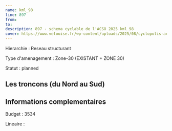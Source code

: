 ```yaml
---
name: kml_98 
line: 897
from: 
to:  
description: 897 - schema cyclable de l'ACSO 2025 kml_98 
cover: https://www.velooise.fr/wp-content/uploads/2025/08/cyclopolis-acso-897.jpg
---
```

Hierarchie : Reseau structurant

Type d'amenagement : Zone-30 (EXISTANT + ZONE 30)

Statut : planned

## Les troncons (du Nord au Sud)

## Informations complementaires

Budget  : 3534 

Lineaire :

